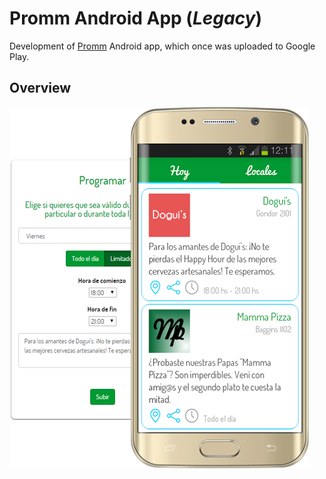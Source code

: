 # Promm Android App (_Legacy_)

Development of [Promm](http://prommapp.com) Android app, which once was uploaded to Google Play.

## Overview

![overview](..docs/../docs/imgs/v1.png "UI interacts with exposed API")
